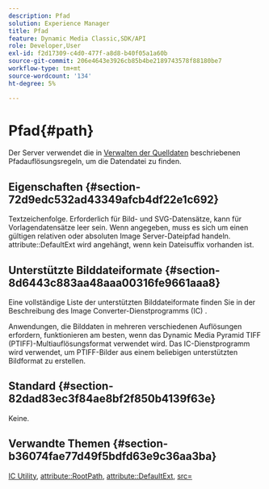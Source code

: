 ```yaml
---
description: Pfad
solution: Experience Manager
title: Pfad
feature: Dynamic Media Classic,SDK/API
role: Developer,User
exl-id: f2d17309-c4d0-477f-a8d8-b40f05a1a60b
source-git-commit: 206e4643e3926cb85b4be2189743578f88180be7
workflow-type: tm+mt
source-wordcount: '134'
ht-degree: 5%

---
```


# Pfad{#path}

Der Server verwendet die in [Verwalten der Quelldaten](../../../../../../is-api/image-serving-api-ref/c-configuration-and-administration/c-configuration-and-administration.md#concept-1ec4d9f0e58a430cae045761f1ff9173) beschriebenen Pfadauflösungsregeln, um die Datendatei zu finden.

## Eigenschaften {#section-72d9edc532ad43349afcb4df22e1c692}

Textzeichenfolge. Erforderlich für Bild- und SVG-Datensätze, kann für Vorlagendatensätze leer sein. Wenn angegeben, muss es sich um einen gültigen relativen oder absoluten Image Server-Dateipfad handeln. attribute::DefaultExt wird angehängt, wenn kein Dateisuffix vorhanden ist.

## Unterstützte Bilddateiformate {#section-8d6443c883aa48aaa00316fe9661aaa8}

Eine vollständige Liste der unterstützten Bilddateiformate finden Sie in der Beschreibung des Image Converter-Dienstprogramms (IC) .

Anwendungen, die Bilddaten in mehreren verschiedenen Auflösungen erfordern, funktionieren am besten, wenn das Dynamic Media Pyramid TIFF (PTIFF)-Multiauflösungsformat verwendet wird. Das IC-Dienstprogramm wird verwendet, um PTIFF-Bilder aus einem beliebigen unterstützten Bildformat zu erstellen.

## Standard {#section-82dad83ec3f84ae8bf2f850b4139f63e}

Keine.

## Verwandte Themen {#section-b36074fae77d49f5bdfd63e9c36aa3ba}

[IC Utility](../../../../../../is-api/is-utils/utilities/r-ic.md#reference-de9f43c63a8f48f1a755ff1760af8b7b),  [attribute::RootPath](../../../../../../is-api/image-catalog/image-serving-api-ref/c-image-catalog-reference/c-attributes-reference/r-rootpath.md#reference-17d57e5967be403b8408fa7214017494),  [attribute::DefaultExt](../../../../../../is-api/image-catalog/image-serving-api-ref/c-image-catalog-reference/c-attributes-reference/r-defaultext.md#reference-1b96c71a253049ddaeae09892d3484a0),  [src=](../../../../../../is-api/http-ref/image-serving-api-ref/c-http-protocol-reference/c-command-reference/r-src.md#reference-f6506637778c4c69bf106a7924a91ab1)
